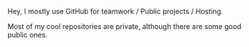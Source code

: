 Hey, I mostly use GitHub for teamwork / Public projects / Hosting.

Most of my cool repositories are private, although there are some good public ones.
